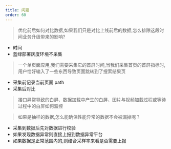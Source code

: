 ```yaml
---
title: 问题
order: 60
---
```


> 优化前后如何对比数据,如果我们只是对比上线前后的数据,怎么排除这段时间业务升级带来的影响?

- 时间
- 蓝绿部署灰度环境不采集

> 一个单页面应用,我们需要采集它的首屏时间,当我们采集首页的首屏指标时,用户恰好输入了一些东西导致页面跳转到了搜索结果页

- 采集前记录当前页面 path
- 采集后对比

> 接口异常导致的白屏、数据加载中产生的白屏、图片与视频加载过程或等待过程中的白屏如何监控

> 如果是抽样的数据,怎么能确保性能异常的数据不会被漏掉呢？

- 采集到数据后先对数据进行校验
- 如果发现数据异常则直接上报到数据异常平台
- 如果数据是正常范围内的,则结合采样率来看是否需要上报
